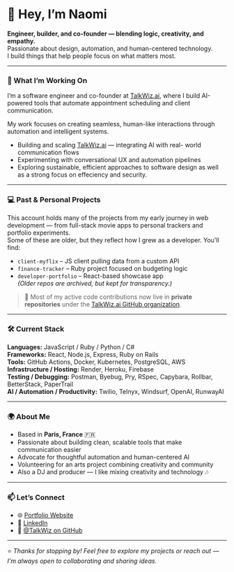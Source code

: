 # 👋 Hey, I’m Naomi 

**Engineer, builder, and co-founder — blending logic, creativity, and empathy.**  
Passionate about design, automation, and human-centered technology.  
I build things that help people focus on what matters most.

---

### 🧠 What I’m Working On

I’m a software engineer and co-founder at [TalkWiz.ai](https://talkwiz.ai), where I build AI-powered tools that automate appointment scheduling and client communication.  

My work focuses on creating seamless, human-like interactions through automation and intelligent systems.

- Building and scaling [TalkWiz.ai](https://github.com/naomsTalkwiz) — integrating AI with real-  world communication flows  
- Experimenting with conversational UX and automation pipelines  
- Exploring sustainable, efficient approaches to software design as well as a strong focus on  effeciency and security. 

---

### 💻 Past & Personal Projects
This account holds many of the projects from my early journey in web development — from full-stack movie apps to personal trackers and portfolio experiments.  
Some of these are older, but they reflect how I grew as a developer. You’ll find:
- `client-myflix` – JS client pulling data from a custom API  
- `finance-tracker` – Ruby project focused on budgeting logic  
- `developer-portfolio` – React-based showcase app  
*(Older repos are archived, but kept for transparency.)*

> 🔐 Most of my active code contributions now live in **private repositories** under the [TalkWiz.ai GitHub organization](https://github.com/naomsTalkwiz).

---

### 🛠️ Current Stack

**Languages:** JavaScript / Ruby / Python / C#  
**Frameworks:** React, Node.js, Express, Ruby on Rails  
**Tools:** GitHub Actions, Docker, Kubernetes, PostgreSQL, AWS  
**Infrastructure / Hosting:** Render, Heroku, Firebase  
**Testing / Debugging:** Postman, Byebug, Pry, RSpec, Capybara, Rollbar, BetterStack, PaperTrail  
**AI / Automation / Productivity:** Twilio, Telnyx, Windsurf, OpenAI, RunwayAI

---

### 🌍 About Me

- Based in **Paris, France** 🇫🇷  
- Passionate about building clean, scalable tools that make communication easier  
- Advocate for thoughtful automation and human-centered AI  
- Volunteering for an arts project combining creativity and community  
- Also a DJ and producer — I like mixing creativity and technology 🎶  

---

### 📫 Let’s Connect
- 🌐 [Portfolio Website](https://naom-roads.github.io/Portfolio-Website/)  
- 💼 [LinkedIn](https://www.linkedin.com/in/naomi-rodriguez-madiedo-b1464b35/)  
- 💬 [@TalkWiz on GitHub](https://github.com/TalkWizAI)

---

⭐️ *Thanks for stopping by! Feel free to explore my projects or reach out — I’m always open to collaborating and sharing ideas.*
